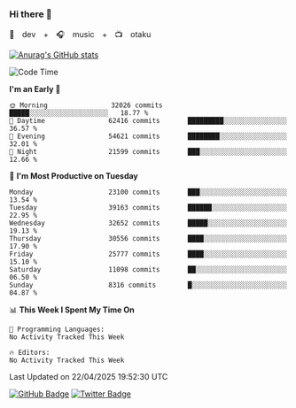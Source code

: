 ### Hi there 👋

🚀　dev　+　🎧　music　+　📺　otaku


[![Anurag's GitHub stats](https://github-readme-stats.vercel.app/api?username=koheitasaka&count_private=true&show_icons=true&theme=monokai)](https://github.com/koheitasaka/github-readme-stats)

<!--START_SECTION:waka-->
![Code Time](http://img.shields.io/badge/Code%20Time-1%2C161%20hrs%2023%20mins-blue)

**I'm an Early 🐤** 

```text
🌞 Morning                32026 commits       █████░░░░░░░░░░░░░░░░░░░░   18.77 % 
🌆 Daytime                62416 commits       █████████░░░░░░░░░░░░░░░░   36.57 % 
🌃 Evening                54621 commits       ████████░░░░░░░░░░░░░░░░░   32.01 % 
🌙 Night                  21599 commits       ███░░░░░░░░░░░░░░░░░░░░░░   12.66 % 
```
📅 **I'm Most Productive on Tuesday** 

```text
Monday                   23100 commits       ███░░░░░░░░░░░░░░░░░░░░░░   13.54 % 
Tuesday                  39163 commits       ██████░░░░░░░░░░░░░░░░░░░   22.95 % 
Wednesday                32652 commits       █████░░░░░░░░░░░░░░░░░░░░   19.13 % 
Thursday                 30556 commits       ████░░░░░░░░░░░░░░░░░░░░░   17.90 % 
Friday                   25777 commits       ████░░░░░░░░░░░░░░░░░░░░░   15.10 % 
Saturday                 11098 commits       ██░░░░░░░░░░░░░░░░░░░░░░░   06.50 % 
Sunday                   8316 commits        █░░░░░░░░░░░░░░░░░░░░░░░░   04.87 % 
```


📊 **This Week I Spent My Time On** 

```text
💬 Programming Languages: 
No Activity Tracked This Week

🔥 Editors: 
No Activity Tracked This Week
```


 Last Updated on 22/04/2025 19:52:30 UTC
<!--END_SECTION:waka-->

[![GitHub Badge](https://img.shields.io/badge/GitHub-100000?style=for-the-badge&logo=github&logoColor=white)](https://github.com/koheitasaka)
[![Twitter Badge](https://img.shields.io/badge/Twitter-1DA1F2?style=for-the-badge&logo=twitter&logoColor=white)](https://twitter.com/sleep_asleep_)
